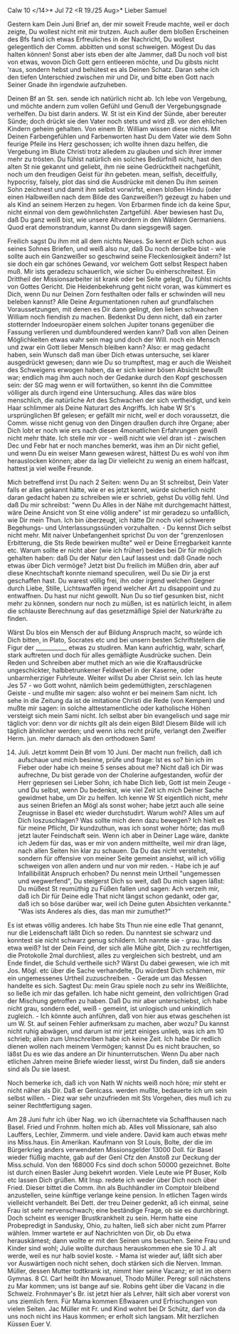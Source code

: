  Calw 10 </14>* Jul 72
 <R 19./25 Aug>*
Lieber Samuel

Gestern kam Dein Juni Brief an, der mir soweit Freude machte, weil er doch zeigte, Du wollest nicht mit mir trutzen. Auch außer dem bloßen Erscheinen des Bfs fand ich etwas Erfreuliches in der Nachricht, Du wollest gelegentlich der Comm. abbitten und sonst schweigen. Mögest Du das halten können! Sonst aber ists eben der alte Jammer, daß Du noch voll bist von etwas, wovon Dich Gott gern entleeren möchte, und Du gibsts nicht 'raus, sondern hebst und behütest es als Deinen Schatz. Daran sehe ich den tiefen Unterschied zwischen mir und Dir, und bitte eben Gott nach Seiner Gnade ihn irgendwie aufzuheben.

Deinen Bf an St. sen. sende ich natürlich nicht ab. Ich lebe von Vergebung, und möchte andern zum vollen Gefühl und Genuß der Vergebungsgnade verhelfen. Du bist darin anders. W. St ist ein Kind der Sünde, aber bereuter Sünde; doch drückt sie den Vater noch stets und wird zB. vor den ehlichen Kindern geheim gehalten. Von einem Br. William wissen diese nichts. Mit Deinen Farbengefühlen und Farbenworten hast Du dem Vater wie dem Sohn feurige Pfeile ins Herz geschossen; ich wollte ihnen dazu helfen, die Vergebung im Blute Christi trotz alledem zu glauben und sich ihrer immer mehr zu trösten. Du fühlst natürlich ein solches Bedürfniß nicht, hast den alten St nie gekannt und geliebt, ihm nie seine Gedrücktheit nachgefühlt, noch um den freudigen Geist für ihn gebeten. mean, selfish, deceitfully, hypocrisy, falsely, plot das sind die Ausdrücke mit denen Du ihm seinen Sohn zeichnest und damit ihm selbst vorwirfst, einen bloßen Hindu (oder einen Halbweißen nach dem Bilde des Ganzweißen?) gezeugt zu haben und als Kind an seinem Herzen zu hegen. Von Erbarmen finde ich da keine Spur, nicht einmal von dem gewöhnlichsten Zartgefühl. Aber bewiesen hast Du, daß Du ganz weiß bist, wie unsere Altvordern in den Wäldern Germaniens. Quod erat demonstrandum, kannst Du dann siegsgewiß sagen.

Freilich sagst Du ihm mit all dem nichts Neues. So kennt er Dich schon aus seines Sohnes Briefen, und weiß also nur, daß Du noch derselbe bist - wie sollte auch ein Ganzweißer so geschwind seine Fleckenlosigkeit ändern? Ist sie doch ein gar schönes Gewand, vor welchem Gott selbst Respect haben muß. Mir ists geradezu schauerlich, wie sicher Du einherschreitest. Ein Drittheil der Missionsarbeiter ist krank oder bei Seite gelegt, Du fühlst nichts von Gottes Gericht. Die Heidenbekehrung geht nicht voran, was kümmert es Dich, wenn Du nur Deinen Zorn festhalten oder falls er schwinden will neu beleben kannst? Alle Deine Argumentationen ruhen auf grundfalschen Voraussetzungen, mit denen es Dir dann gelingt, den lieben schwachen William noch fiendish zu machen. Bedenkst Du denn nicht, daß ein zarter stotternder Indoeuropäer einem solchen Jupiter tonans gegenüber die Fassung verlieren und dumbfoundered werden kann? Daß von allen Deinen Möglichkeiten etwas wahr sein mag und doch der Will. noch ein Mensch und zwar ein Gott lieber Mensch bleiben kann? Also: er mag gedacht haben, sein Wunsch daß man über Dich etwas untersuche, sei klarer ausgedrückt gewesen; dann wie Du so trumpftest, mag er auch die Weisheit des Schweigens erwogen haben, da er sich keiner bösen Absicht bewußt war; endlich mag ihm auch noch der Gedanke durch den Kopf geschossen sein: der SG mag wenn er will fortwüthen, so kennt ihn die Committee völliger als durch irgend eine Untersuchung. Alles das wäre blos menschlich, die natürliche Art des Schwachen der sich vertheidigt, und kein Haar schlimmer als Deine Naturart des Angriffs. 
Ich habe W St's ursprünglichen Bf gelesen; er gefällt mir nicht, weil er doch voraussetzt, die Comm. wisse nicht genug von den Dingen draußen durch ihre Organe; aber Dich lobt er noch wie ers nach diesen 4monatlichen Erfahrungen gewiß nicht mehr thäte. Ich stelle mir vor - weiß nicht wie viel dran ist - zwischen Dec und Febr hat er noch manches bemerkt, was ihm an Dir nicht gefiel, und wenn Du ein weiser Mann gewesen wärest, hättest Du es wohl von ihm herauslocken können; aber da lag Dir vielleicht zu wenig an einem halfcast, hattest ja viel weiße Freunde.

Mich betreffend irrst Du nach 2 Seiten: wenn Du an St schreibst, Dein Vater falls er alles gekannt hätte, wie er es jetzt kennt, würde sicherlich nicht daran gedacht haben zu schreiben wie er schrieb, gehst Du völlig fehl. Und daß Du mir schreibst: "wenn Du Alles in der Nähe mit durchgemacht hättest, wäre Deine Ansicht von St eine völlig andere" ist mir geradezu so unfaßlich, wie Dir mein Thun. Ich bin überzeugt, ich hätte Dir noch viel schwerere Begehungs- und Unterlassungssünden vorzuhalten. - Du kennst Dich selbst nicht mehr. Mit naiver Unbefangenheit sprichst Du von der "grenzenlosen Erbitterung, die Sts Rede bewirken mußte" weil er Deine Erregbarkeit kannte etc. Warum sollte er nicht aber (wie ich früher) beides bei Dir für möglich gehalten haben: daß Du der Natur den Lauf lassest und: daß Gnade noch etwas über Dich vermöge? Jetzt bist Du freilich im Müßen drin, aber auf diese Knechtschaft konnte niemand speculiren, weil Du sie Dir ja erst geschaffen hast. Du warest völlig frei, ihn oder irgend welchen Gegner durch Liebe, Stille, Lichtswaffen irgend welcher Art zu disappoint und zu entwaffnen. Du hast nur nicht gewollt. Nun Du so tief gesunken bist, nicht mehr zu können, sondern nur noch zu müßen, ist es natürlich leicht, in allem die schlauste Berechnung auf das gesetzmäßige Spiel der Naturkräfte zu finden.

Wärst Du blos ein Mensch der auf Bildung Anspruch macht, so würde ich Dich bitten, in Plato, Socrates etc und bei unsern besten Schriftstellern die Figur der ___________ etwas zu studiren. Man kann aufrichtig, wahr, scharf, stark auftreten und doch für alles gemäßigte Ausdrücke suchen. Dein Reden und Schreiben aber muthet mich an wie die Kraftausdrücke ungeschickter, halbbetrunkener Feldwebel in der Kaserne, oder unbarmherziger Fuhrleute. 
Weiter willst Du aber Christ sein. Ich las heute Jes 57 - wo Gott wohnt, nämlich beim gedemüthigten, zerschlagenen Geiste - und mußte mir sagen: also wohnt er bei meinem Sam nicht. Ich sehe in die Zeitung da ist de imitatione Christi die Rede (von Kempen) und mußte mir sagen: in solche alttestamentliche oder katholische Höhen versteigt sich mein Sami nicht. Ich selbst aber bin evangelisch und sage mir täglich vor: denn vor dir nichts gilt als dein eigen Bild! Diesem Bilde will ich täglich ähnlicher werden; und wenn ichs recht prüfe, verlangt den Zweifler Herm. jun. mehr darnach als den orthodoxen Sam!

14. Juli. Jetzt kommt Dein Bf vom 10 Juni. Der macht nun freilich, daß ich aufschaue und mich besinne, prüfe und frage: Ist es so? bin ich im Fieber oder habe ich meine 5 senses about me? Nicht daß ich Dir was aufrechne, Du bist gerade von der Cholerine aufgestanden, wofür der Herr gepriesen sei 
Lieber Sohn, ich habe Dich lieb, Gott ist mein Zeuge - und Du selbst, wenn Du bedenkst, wie viel Zeit ich mich Deiner Sache gewidmet habe, um Dir zu helfen. Ich kenne W St eigentlich nicht, mehr aus seinen Briefen an Mögl als sonst woher; habe jetzt auch alle seine Zeugnisse in Basel etc wieder durchstudirt. Warum wohl? Alles um auf Dich loszuschlagen? Was sollte mich denn dazu bewegen? Ich hielt es für meine Pflicht, Dir kundzuthun, was ich sonst woher hörte; das muß jetzt lauter Feindschaft sein. Wenn ich aber in Deiner Lage wäre, dankte ich Jedem für das, was er mir von andern mittheilte, weil mir dran läge, nach allen Seiten hin klar zu schauen. Da Du das nicht verstehst, sondern für offensive von meiner Seite gemeint ansiehst, will ich völlig schweigen von allen andern und nur von mir reden. - Habe ich je auf Infallibilität Anspruch erhoben? Du nennst mein Urtheil "ungemessen und wegwerfend", Du steigerst Dich so weit, daß Du mich sagen läßst: Du müßest St reumüthig zu Füßen fallen und sagen: Ach verzeih mir, daß ich Dir für Deine edle That nicht längst schon gedankt, oder gar, daß ich so böse darüber war, weil ich Deine guten Absichten verkannte." "Was ists Anderes als dies, das man mir zumuthet?"

Es ist etwas völlig anderes. Ich habe Sts Thun nie eine edle That genannt, nur die Leidenschaft läßt Dich so reden. Du nanntest sie schwarz und konntest sie nicht schwarz genug schildern. Ich nannte sie - grau. Ist das etwa weiß? Ist der Dein Feind, der sich alle Mühe gibt, Dich zu rechtfertigen, die Protokolle 2mal durchliest, alles zu vergleichen sich bestrebt, und am Ende findet, die Schuld vertheile sich? Wärst Du dabei gewesen, wie ich mit Jos. Mögl. etc über die Sache verhandelte, Du würdest Dich schämen, mir ein ungemessenes Urtheil zuzuschreiben. - Gerade um das Messen handelte es sich. Sagtest Du: mein Grau spiele noch zu sehr ins Weißlichte, so ließe ich mir das gefallen. Ich habe nicht gemeint, den vollrichtigen Grad der Mischung getroffen zu haben. Daß Du mir aber unterschiebst, ich habe nicht grau, sondern edel, weiß - gemeint, ist unlogisch und unkindlich zugleich. - Ich könnte auch anführen, daß von hier aus etwas geschehen ist um W. St. auf seinen Fehler aufmerksam zu machen, aber wozu? Du kannst nicht ruhig abwägen, und darum ist mir jetzt einiges unlieb, was ich am 10 schrieb; allein zum Umschreiben habe ich keine Zeit. Ich habe Dir redlich dienen wollen nach meinem Vermögen; kannst Du es nicht brauchen, so läßst Du es wie das andere an Dir hinunterrutschen. Wenn Du aber nach etlichen Jahren meine Briefe wieder liesst, wirst Du finden, daß sie anders sind als Du sie lasest.

Noch bemerke ich, daß ich von Nath W nichts weiß noch höre; mir steht er nicht näher als Dir. Daß er Genlcass. werden mußte, bedauerte ich um sein selbst willen. - Diez war sehr unzufrieden mit Sts Vorgehen, dies muß ich zu seiner Rechtfertigung sagen.

Am 28 Juni fuhr ich über Nag. wo ich übernachtete via Schaffhausen nach Basel. Fried und Frohnm. holten mich ab. Alles voll Missionare, sah also Lauffers, Lechler, Zimmerm. und viele andere. David kam auch etwas mehr ins Miss.haus. Ein Amerikan. Kaufmann von St Louis, Bolte, der die im Bürgerkrieg anders verwendeten Missionsgelder 13000 Doll. für Basel wieder flüßig machte, gab auf der Genl Cfz den Anstoß zur Deckung der Miss.schuld. Von den 168000 Fcs sind doch schon 50000 gezeichnet. Bolte ist durch einen Basler Jung bekehrt worden. Viele Leute wie Pf Buser, Kolb etc lassen Dich grüßen. Mit Insp. redete ich weder über Dich noch über Fried. Dieser bittet die Comm. ihn als Buchhändler im Comptoir bleibend anzustellen, seine künftige verlange keine pension. In etlichen Tagen wirds vielleicht verhandelt. Bei Dett. der treu Deiner gedenkt, aß ich einmal, seine Frau ist sehr nervenschwach; eine beständige Frage, ob sie es durchbringt. Doch scheint es weniger Brustkrankheit zu sein. Herm hatte eine Probepredigt in Sandusky, Ohio, zu halten, ließ sich aber nicht zum Pfarrer wählen. Immer wartete er auf Nachrichten von Dir, ob Du etwa herauskämest; dann wollte er mit den Seinen uns besuchen. Seine Frau und Kinder sind wohl; Julie wollte durchaus herauskommen ehe sie 10 J. alt werde, weil es nur halb soviel koste. - Mama ist wieder auf, läßt sich aber vor Auswärtigen noch nicht sehen, doch stärken sich die Nerven. Imman. Müller, dessen Mutter todtkrank ist, nimmt hier seine Vacanz; er ist im obern Gymnas. 8 Cl. Carl heißt ihn Mowanuel, Thodo Müller. Peregr soll nächstens zu Mar kommen; uns ist bange auf sie. Robins geht über die Vacanz in die Schweiz. Frohnmayer's Br. ist jetzt hier als Lehrer, hält sich aber vorerst von uns ziemlich fern. Für Mama kommen Eßwaaren und Erfrischungen von vielen Seiten. Jac Müller mit Fr. und Kind wohnt bei Dr Schütz, darf von da uns noch nicht ins Haus kommen; er erholt sich langsam. Mit herzlichen Küssen
 Euer V.
